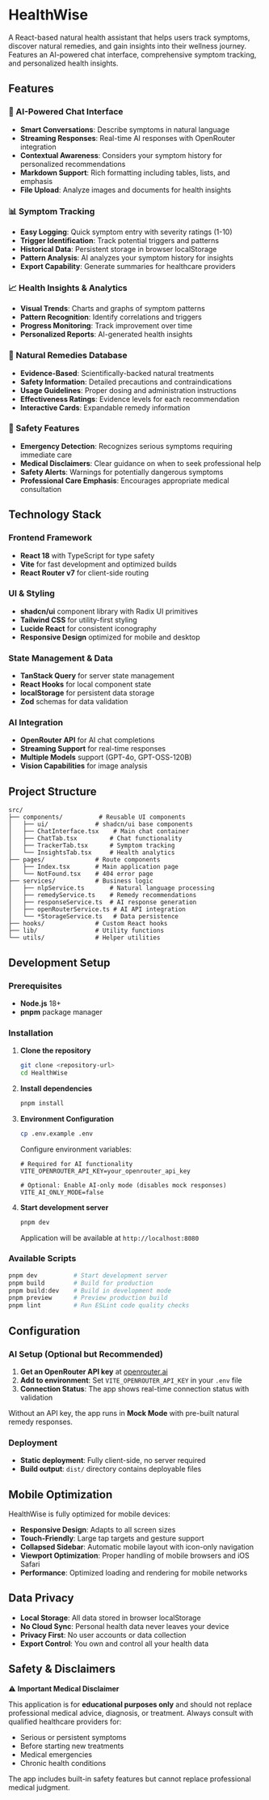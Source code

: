 # HealthWise

A React-based natural health assistant that helps users track symptoms, discover natural remedies, and gain insights into their wellness journey. Features an AI-powered chat interface, comprehensive symptom tracking, and personalized health insights.

## Features

### 🤖 AI-Powered Chat Interface

- **Smart Conversations**: Describe symptoms in natural language
- **Streaming Responses**: Real-time AI responses with OpenRouter integration
- **Contextual Awareness**: Considers your symptom history for personalized recommendations
- **Markdown Support**: Rich formatting including tables, lists, and emphasis
- **File Upload**: Analyze images and documents for health insights

### 📊 Symptom Tracking

- **Easy Logging**: Quick symptom entry with severity ratings (1-10)
- **Trigger Identification**: Track potential triggers and patterns
- **Historical Data**: Persistent storage in browser localStorage
- **Pattern Analysis**: AI analyzes your symptom history for insights
- **Export Capability**: Generate summaries for healthcare providers

### 📈 Health Insights & Analytics

- **Visual Trends**: Charts and graphs of symptom patterns
- **Pattern Recognition**: Identify correlations and triggers
- **Progress Monitoring**: Track improvement over time
- **Personalized Reports**: AI-generated health insights

### 🌿 Natural Remedies Database

- **Evidence-Based**: Scientifically-backed natural treatments
- **Safety Information**: Detailed precautions and contraindications
- **Usage Guidelines**: Proper dosing and administration instructions
- **Effectiveness Ratings**: Evidence levels for each recommendation
- **Interactive Cards**: Expandable remedy information

### 🚨 Safety Features

- **Emergency Detection**: Recognizes serious symptoms requiring immediate care
- **Medical Disclaimers**: Clear guidance on when to seek professional help
- **Safety Alerts**: Warnings for potentially dangerous symptoms
- **Professional Care Emphasis**: Encourages appropriate medical consultation

## Technology Stack

### Frontend Framework

- **React 18** with TypeScript for type safety
- **Vite** for fast development and optimized builds
- **React Router v7** for client-side routing

### UI & Styling

- **shadcn/ui** component library with Radix UI primitives
- **Tailwind CSS** for utility-first styling
- **Lucide React** for consistent iconography
- **Responsive Design** optimized for mobile and desktop

### State Management & Data

- **TanStack Query** for server state management
- **React Hooks** for local component state
- **localStorage** for persistent data storage
- **Zod** schemas for data validation

### AI Integration

- **OpenRouter API** for AI chat completions
- **Streaming Support** for real-time responses
- **Multiple Models** support (GPT-4o, GPT-OSS-120B)
- **Vision Capabilities** for image analysis

## Project Structure

```text
src/
├── components/          # Reusable UI components
│   ├── ui/             # shadcn/ui base components
│   ├── ChatInterface.tsx    # Main chat container
│   ├── ChatTab.tsx         # Chat functionality
│   ├── TrackerTab.tsx      # Symptom tracking
│   └── InsightsTab.tsx     # Health analytics
├── pages/              # Route components
│   ├── Index.tsx       # Main application page
│   └── NotFound.tsx    # 404 error page
├── services/           # Business logic
│   ├── nlpService.ts       # Natural language processing
│   ├── remedyService.ts    # Remedy recommendations
│   ├── responseService.ts  # AI response generation
│   ├── openRouterService.ts # AI API integration
│   └── *StorageService.ts   # Data persistence
├── hooks/              # Custom React hooks
├── lib/                # Utility functions
└── utils/              # Helper utilities
```

## Development Setup

### Prerequisites

- **Node.js** 18+
- **pnpm** package manager

### Installation

1. **Clone the repository**

   ```bash
   git clone <repository-url>
   cd HealthWise
   ```

2. **Install dependencies**

   ```bash
   pnpm install
   ```

3. **Environment Configuration**

   ```bash
   cp .env.example .env
   ```

   Configure environment variables:

   ```env
   # Required for AI functionality
   VITE_OPENROUTER_API_KEY=your_openrouter_api_key
   
   # Optional: Enable AI-only mode (disables mock responses)
   VITE_AI_ONLY_MODE=false
   ```

4. **Start development server**

   ```bash
   pnpm dev
   ```

   Application will be available at `http://localhost:8080`

### Available Scripts

```bash
pnpm dev          # Start development server
pnpm build        # Build for production
pnpm build:dev    # Build in development mode
pnpm preview      # Preview production build
pnpm lint         # Run ESLint code quality checks
```

## Configuration

### AI Setup (Optional but Recommended)

1. **Get an OpenRouter API key** at [openrouter.ai](https://openrouter.ai)
2. **Add to environment**: Set `VITE_OPENROUTER_API_KEY` in your `.env` file
3. **Connection Status**: The app shows real-time connection status with validation

Without an API key, the app runs in **Mock Mode** with pre-built natural remedy responses.

### Deployment

- **Static deployment**: Fully client-side, no server required
- **Build output**: `dist/` directory contains deployable files

## Mobile Optimization

HealthWise is fully optimized for mobile devices:

- **Responsive Design**: Adapts to all screen sizes
- **Touch-Friendly**: Large tap targets and gesture support
- **Collapsed Sidebar**: Automatic mobile layout with icon-only navigation
- **Viewport Optimization**: Proper handling of mobile browsers and iOS Safari
- **Performance**: Optimized loading and rendering for mobile networks

## Data Privacy

- **Local Storage**: All data stored in browser localStorage
- **No Cloud Sync**: Personal health data never leaves your device
- **Privacy First**: No user accounts or data collection
- **Export Control**: You own and control all your health data

## Safety & Disclaimers

⚠️ **Important Medical Disclaimer**

This application is for **educational purposes only** and should not replace professional medical advice, diagnosis, or treatment. Always consult with qualified healthcare providers for:

- Serious or persistent symptoms
- Before starting new treatments
- Medical emergencies
- Chronic health conditions

The app includes built-in safety features but cannot replace professional medical judgment.
